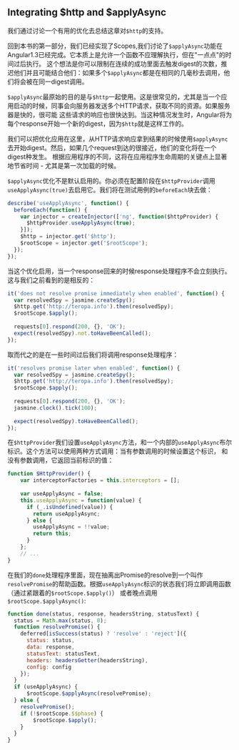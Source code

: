 ## Integrating $http and $applyAsync
我们通过讨论一个有用的优化去总结这章对`$http`的支持。

回到本书的第一部分，我们已经实现了Scopes,我们讨论了`$applyAsync`功能在Angular1.3已经完成。它本质上是允许一个函数不应理解执行，但在"一点点"的时间过后执行。
这个想法是你可以限制在连续的成功里面去触发digest的次数，推迟他们并且可能结合他们：如果多个`$applyAsync`都是在相同的几毫秒去调用，他们将会被在同一digest调用。

`$applyAsync`最原始的目的是与`$http`一起使用。这是很常见的，尤其是当一个应用启动的时候，同事会向服务器发送多个HTTP请求，获取不同的资源。如果服务器是快的，很可能
这些请求的响应也很快达到。当这种情况发生时，Angular将为每个response开始一个新的digest，因为`$http`就是这样工作的。

我们可以把优化应用在这里，从HTTP请求响应拿到结果的时候使用`$applyAsync`去开始digest。然后，如果几个request到达的很接近，他们的变化将在一个digest种发生。
根据应用程序的不同，这将在应用程序生命周期的关键点上显著地节省时间 - 尤其是第一次加载的时候。

`$applyAsync`优化不是默认启用的。你必须在配置阶段在`$httpProvider`调用`useApplyAsync(true)`去启用它。我们将在测试用例的`beforeEach`块去做：
```js
describe('useApplyAsync', function() {
  beforeEach(function() {
    var injector = createInjector(['ng', function($httpProvider) {
      $httpProvider.useApplyAsync(true);
    }]);
    $http = injector.get('$http');
    $rootScope = injector.get('$rootScope');
  });
});
```
当这个优化启用，当一个response回来的时候response处理程序不会立刻执行。这与我们之前看到的是相反的：
```js
it('does not resolve promise immediately when enabled', function() {
  var resolvedSpy = jasmine.createSpy();
  $http.get('http://teropa.info').then(resolvedSpy);
  $rootScope.$apply();
  
  requests[0].respond(200, {}, 'OK');
  expect(resolvedSpy).not.toHaveBeenCalled();
});
```
取而代之的是在一些时间过后我们将调用response处理程序：
```js
it('resolves promise later when enabled', function() {
  var resolvedSpy = jasmine.createSpy();
  $http.get('http://teropa.info').then(resolvedSpy);
  $rootScope.$apply();
  
  requests[0].respond(200, {}, 'OK');
  jasmine.clock().tick(100);
  
  expect(resolvedSpy).toHaveBeenCalled();
});
```
在`$httpProvider`我们设置`useApplyAsync`方法，和一个内部的`useApplyAsync`布尔标识。这个方法可以使用两种方式调用：当有参数调用的时候设置这个标识，
和没有参数调用，它返回当前标识的值：
```js
function $HttpProvider() {
	var interceptorFactories = this.interceptors = [];
	
    var useApplyAsync = false;
    this.useApplyAsync = function(value) {
      if (_.isUndefined(value)) {
        return useApplyAsync;
      } else {
        useApplyAsync = !!value;
        return this;
      }
    };
    // ...
}
```
在我们的`done`处理程序里面，现在抽离出Promise的resolve到一个叫作`resolvePromise`的帮助函数。根据`useApplyAsync`标识的状态我们将立即调用函数（通过紧跟着的`$rootScope.$apply()`）
或者晚点调用`$rootScope.$applyAsync()`:
```js
function done(status, response, headersString, statusText) {
  status = Math.max(status, 0);
  function resolvePromise() {
    deferred[isSuccess(status) ? 'resolve' : 'reject']({
      status: status,
      data: response,
      statusText: statusText,
      headers: headersGetter(headersString),
      config: config
    });
  }
  if (useApplyAsync) {
      $rootScope.$applyAsync(resolvePromise);
  } else {
    resolvePromise();
    if (!$rootScope.$$phase) {
        $rootScope.$apply();
    }
  }
}  
```
